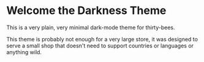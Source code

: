 # Welcome the Darkness Theme
This is a very plain, very minimal dark-mode theme for thirty-bees.

This theme is probably not enough for a very large store, it was designed to serve a small shop that doesn't need to support countries or languages or anything wild.